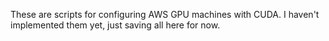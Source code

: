 These are scripts for configuring AWS GPU machines with CUDA. I haven't implemented them yet, just saving all here for now.
